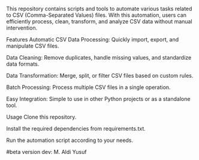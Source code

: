 This repository contains scripts and tools to automate various tasks related to CSV (Comma-Separated Values) files. With this automation, users can efficiently process, clean, transform, and analyze CSV data without manual intervention.

Features
Automatic CSV Data Processing: Quickly import, export, and manipulate CSV files.

Data Cleaning: Remove duplicates, handle missing values, and standardize data formats.

Data Transformation: Merge, split, or filter CSV files based on custom rules.

Batch Processing: Process multiple CSV files in a single operation.

Easy Integration: Simple to use in other Python projects or as a standalone tool.

Usage
Clone this repository.

Install the required dependencies from requirements.txt.

Run the automation script according to your needs.

#beta version
dev: M. Aldi Yusuf
